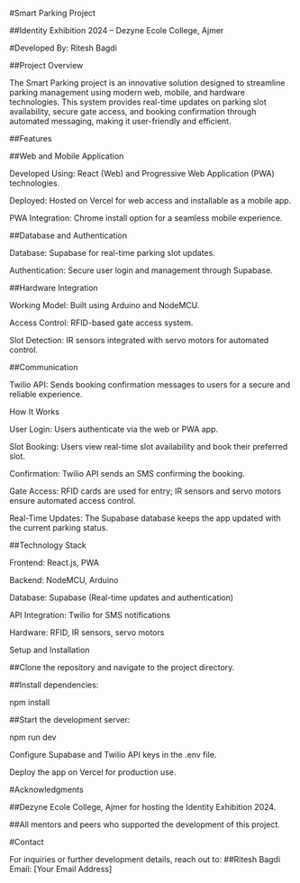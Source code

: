 #Smart Parking Project

##Identity Exhibition 2024 – Dezyne Ecole College, Ajmer

#Developed By: Ritesh Bagdi

##Project Overview

The Smart Parking project is an innovative solution designed to streamline parking management using modern web, mobile, and hardware technologies. This system provides real-time updates on parking slot availability, secure gate access, and booking confirmation through automated messaging, making it user-friendly and efficient.

##Features

##Web and Mobile Application

Developed Using: React (Web) and Progressive Web Application (PWA) technologies.

Deployed: Hosted on Vercel for web access and installable as a mobile app.

PWA Integration: Chrome install option for a seamless mobile experience.

##Database and Authentication

Database: Supabase for real-time parking slot updates.

Authentication: Secure user login and management through Supabase.

##Hardware Integration

Working Model: Built using Arduino and NodeMCU.

Access Control: RFID-based gate access system.

Slot Detection: IR sensors integrated with servo motors for automated control.

##Communication

Twilio API: Sends booking confirmation messages to users for a secure and reliable experience.

How It Works

User Login: Users authenticate via the web or PWA app.

Slot Booking: Users view real-time slot availability and book their preferred slot.

Confirmation: Twilio API sends an SMS confirming the booking.

Gate Access: RFID cards are used for entry; IR sensors and servo motors ensure automated access control.

Real-Time Updates: The Supabase database keeps the app updated with the current parking status.

##Technology Stack

Frontend: React.js, PWA

Backend: NodeMCU, Arduino

Database: Supabase (Real-time updates and authentication)

API Integration: Twilio for SMS notifications

Hardware: RFID, IR sensors, servo motors

Setup and Installation

##Clone the repository and navigate to the project directory.

##Install dependencies:

npm install

##Start the development server:

npm run dev

Configure Supabase and Twilio API keys in the .env file.

Deploy the app on Vercel for production use.

#Acknowledgments

##Dezyne Ecole College, Ajmer for hosting the Identity Exhibition 2024.

##All mentors and peers who supported the development of this project.

#Contact

For inquiries or further development details, reach out to:
##Ritesh Bagdi
Email: [Your Email Address]
